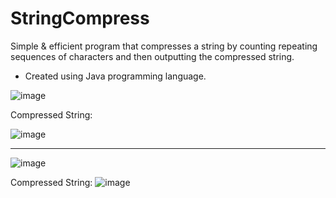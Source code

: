 # StringCompress
Simple & efficient program that compresses a string by counting repeating sequences of characters and then outputting the compressed string.

* Created using Java programming language.


![image](https://user-images.githubusercontent.com/39894720/46452384-7f895400-c769-11e8-9646-200fa8421cc8.png)

Compressed String:


![image](https://user-images.githubusercontent.com/39894720/46452403-962fab00-c769-11e8-804d-a4d9bdafba47.png)

----------------------------------
![image](https://user-images.githubusercontent.com/39894720/46452250-d0e51380-c768-11e8-9f5e-fab2c28c5590.png)

Compressed String:
![image](https://user-images.githubusercontent.com/39894720/46452266-ea865b00-c768-11e8-919e-518c1122d62f.png)
